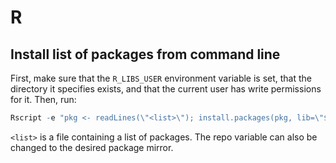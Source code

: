 # R

## Install list of packages from command line

First, make sure that the `R_LIBS_USER` environment variable is set, that the
directory it specifies exists, and that the current user has write permissions
for it. Then, run:
```R
Rscript -e "pkg <- readLines(\"<list>\"); install.packages(pkg, lib=\"${R_LIBS_USER}\", repo='https://cloud.r-project.org/')"
```

`<list>` is a file containing a list of packages. The repo variable can also be
changed to the desired package mirror.
